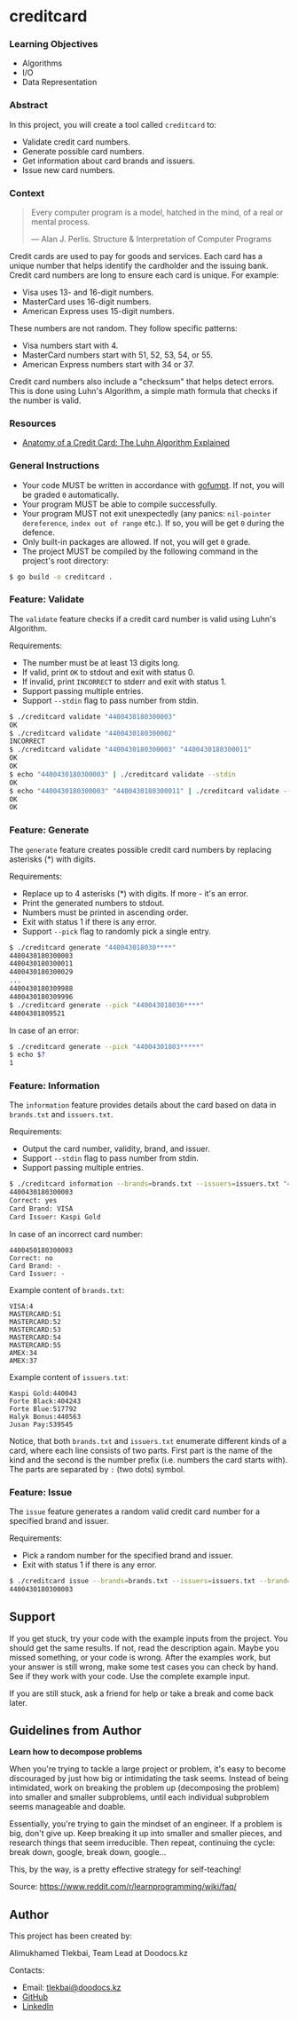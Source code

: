 # creditcard

### Learning Objectives

- Algorithms
- I/O
- Data Representation

### Abstract

In this project, you will create a tool called `creditcard` to:

- Validate credit card numbers.
- Generate possible card numbers.
- Get information about card brands and issuers.
- Issue new card numbers.

### Context

> Every computer program is a model, hatched in the mind, of a real or mental process.
>
> — Alan J. Perlis. Structure & Interpretation of Computer Programs

Credit cards are used to pay for goods and services. Each card has a unique number that helps identify the cardholder and the issuing bank. Credit card numbers are long to ensure each card is unique. For example:

- Visa uses 13- and 16-digit numbers.
- MasterCard uses 16-digit numbers.
- American Express uses 15-digit numbers.

These numbers are not random. They follow specific patterns:

- Visa numbers start with 4.
- MasterCard numbers start with 51, 52, 53, 54, or 55.
- American Express numbers start with 34 or 37.

Credit card numbers also include a "checksum" that helps detect errors. This is done using Luhn's Algorithm, a simple math formula that checks if the number is valid.

### Resources

- [Anatomy of a Credit Card: The Luhn Algorithm Explained](https://www.groundlabs.com/blog/anatomy-of-a-credit-card/)

### General Instructions

- Your code MUST be written in accordance with [gofumpt](https://github.com/mvdan/gofumpt). If not, you will be graded `0` automatically.
- Your program MUST be able to compile successfully.
- Your program MUST not exit unexpectedly (any panics: `nil-pointer dereference`, `index out of range` etc.). If so, you will be get `0` during the defence.
- Only built-in packages are allowed. If not, you will get `0` grade.
- The project MUST be compiled by the following command in the project's root directory:

```sh
$ go build -o creditcard .
```

### Feature: Validate

The `validate` feature checks if a credit card number is valid using Luhn's Algorithm.

Requirements:

- The number must be at least 13 digits long.
- If valid, print `OK` to stdout and exit with status 0.
- If invalid, print `INCORRECT` to stderr and exit with status 1.
- Support passing multiple entries.
- Support `--stdin` flag to pass number from stdin.

```sh
$ ./creditcard validate "4400430180300003"
OK
$ ./creditcard validate "4400430180300002"
INCORRECT
$ ./creditcard validate "4400430180300003" "4400430180300011"
OK
OK
$ echo "4400430180300003" | ./creditcard validate --stdin
OK
$ echo "4400430180300003" "4400430180300011" | ./creditcard validate --stdin
OK
OK
```

### Feature: Generate

The `generate` feature creates possible credit card numbers by replacing asterisks (*) with digits.

Requirements:

- Replace up to 4 asterisks (*) with digits. If more - it's an error.
- Print the generated numbers to stdout.
- Numbers must be printed in ascending order.
- Exit with status 1 if there is any error.
- Support `--pick` flag to randomly pick a single entry.

```sh
$ ./creditcard generate "440043018030****"
4400430180300003
4400430180300011
4400430180300029
...
4400430180309988
4400430180309996
$ ./creditcard generate --pick "440043018030****"
44004301809521
```

In case of an error:

```sh
$ ./creditcard generate --pick "44004301803*****"
$ echo $?
1
```

### Feature: Information

The `information` feature provides details about the card based on data in `brands.txt` and `issuers.txt`.

Requirements:
- Output the card number, validity, brand, and issuer.
- Support `--stdin` flag to pass number from stdin.
- Support passing multiple entries.

```sh
$ ./creditcard information --brands=brands.txt --issuers=issuers.txt "4400430180300003"
4400430180300003
Correct: yes
Card Brand: VISA
Card Issuer: Kaspi Gold
```

In case of an incorrect card number:

```
4400450180300003
Correct: no
Card Brand: -
Card Issuer: -
```

Example content of `brands.txt`:

```
VISA:4
MASTERCARD:51
MASTERCARD:52
MASTERCARD:53
MASTERCARD:54
MASTERCARD:55
AMEX:34
AMEX:37
```

Example content of `issuers.txt`:

```
Kaspi Gold:440043
Forte Black:404243
Forte Blue:517792
Halyk Bonus:440563
Jusan Pay:539545
```

Notice, that both `brands.txt` and `issuers.txt` enumerate different kinds of a card, where each line consists of two parts. First part is the name of the kind and the second is the number prefix (i.e. numbers the card starts with). The parts are separated by `:` (two dots) symbol.

### Feature: Issue

The `issue` feature generates a random valid credit card number for a specified brand and issuer.

Requirements:

- Pick a random number for the specified brand and issuer.
- Exit with status 1 if there is any error.

```sh
$ ./creditcard issue --brands=brands.txt --issuers=issuers.txt --brand=VISA --issuer="Kaspi Gold"
4400430180300003
```

## Support

If you get stuck, try your code with the example inputs from the project. You should get the same results. If not, read the description again. Maybe you missed something, or your code is wrong. After the examples work, but your answer is still wrong, make some test cases you can check by hand. See if they work with your code. Use the complete example input.

If you are still stuck, ask a friend for help or take a break and come back later.


## Guidelines from Author

**Learn how to decompose problems**

When you're trying to tackle a large project or problem, it's easy to become discouraged by just how big or intimidating the task seems. Instead of being intimidated, work on breaking the problem up (decomposing the problem) into smaller and smaller subproblems, until each individual subproblem seems manageable and doable.

Essentially, you're trying to gain the mindset of an engineer. If a problem is big, don't give up. Keep breaking it up into smaller and smaller pieces, and research things that seem irreducible. Then repeat, continuing the cycle: break down, google, break down, google...

This, by the way, is a pretty effective strategy for self-teaching!

Source: https://www.reddit.com/r/learnprogramming/wiki/faq/

## Author

This project has been created by:

Alimukhamed Tlekbai, Team Lead at Doodocs.kz

Contacts:
- Email: tlekbai@doodocs.kz
- [GitHub](https://github.com/atlekbai/)
- [LinkedIn](https://www.linkedin.com/in/atlekbai/)
